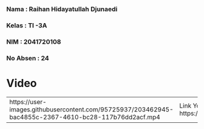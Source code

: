### **Nama**      : Raihan Hidayatullah Djunaedi
### **Kelas**     : TI -3A
### **NIM**       : 2041720108
### **No Absen**  : 24
# 

# Video

<table>
  <td>
  https://user-images.githubusercontent.com/95725937/203462945-bac4855c-2367-4610-bc28-117b76dd2acf.mp4
  </td>

  <td>
 Link Youtube
 https://youtu.be/uqWMwV3IB00
  </td>


  </tr>
 </table>

